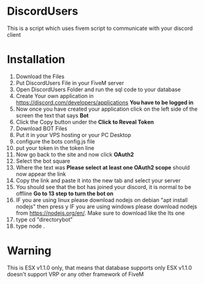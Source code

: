 # DiscordUsers
This is a script which uses fivem script to communicate with your discord client

# Installation
1. Download the Files
2. Put DiscordUsers File in your FiveM server
3. Open DiscordUsers Folder and run the sql code to your database
4. Create Your own application in https://discord.com/developers/applications **You have to be logged in**
5. Now once you have created your application click on the left side of the screen the text that says **Bot**
6. Click the Copy button under the **Click to Reveal Token**
4. Download BOT Files
5. Put it in your VPS hosting or your PC Desktop
6. configure the bots config.js file
7. put your token in the token line
8. Now go back to the site and now click **OAuth2**
9. Select the bot square
10. Where the text was **Please select at least one OAuth2 scope** should now appear the link
11. Copy the link and paste it into the new tab and select your server
12. You should see that the bot has joined your discord, it is normal to be offline **Go to 13 step to turn the bot on**
13. IF you are using linux please download nodejs on debian "apt install nodejs" then press y
   IF you are using windows please download nodejs from https://nodejs.org/en/. Make sure to download like the lts one
14. type cd "directorybot"
15. type node .

# Warning
This is ESX v1.1.0 only, that means that database supports only ESX v1.1.0 doesn't support VRP or any other framework of FiveM
